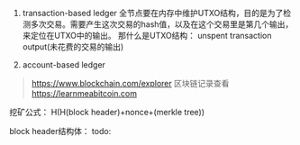 
####
1. transaction-based ledger
全节点要在内存中维护UTXO结构，目的是为了检测多次交易。需要产生这次交易的hash值，以及在这个交易里是第几个输出，来定位在UTXO中的输出。
 那什么是UTXO结构：
 unspent transaction output(未花费的交易的输出)

 2. account-based ledger


> https://www.blockchain.com/explorer   区块链记录查看
https://learnmeabitcoin.com

挖矿公式：
H(H(block header)+nonce+(merkle tree))


block header结构体：
todo:
